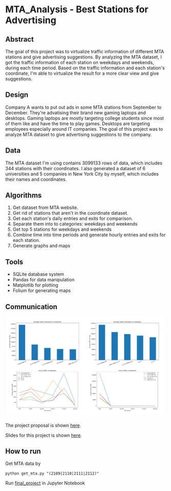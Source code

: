 # MTA_Analysis - Best Stations for Advertising

## Abstract

The goal of this project was to virtualize traffic information of different MTA
stations and give advertising suggestions. By analyzing the MTA dataset, I got
the traffic information of each station on weekdays and weekends, during each time
period. Based on the traffic information and each station's coordinate, I'm able
to virtualize the result for a more clear view and give suggestions.

## Design

Company A wants to put out ads in some MTA stations from September to December.
They're advatising their brand new gaming laptops and desktops. Gaming laptops
are mostly targeting college students since most of them like and have the time
to play games. Desktops are targeting employees especially around IT companies.
The goal of this project was to analyze MTA dataset to give advertising suggestions
to the company.

## Data

The MTA dataset I'm using contains 3099133 rows of data, which includes 344 stations
with their coordinates. I also generated a dataset of 6 universities and 5 companies
in New York City by myself, which includes their names and coordinates.

## Algorithms

1. Get dataset from MTA website.
2. Get rid of stations that aren't in the coordinate dataset.
3. Get each station's daily entries and exits for comparison.
4. Separate them into to categories: weekdays and weekends
5. Get top 5 stations for weekdays and weekends
6. Combine time into time periods and generate hourly entries and exits for each station.
7. Generate graphs and maps

## Tools

* SQLite database system
* Pandas for data manipulation
* Matplotlib for plotting
* Folium for generating maps

## Communication

![](/Graph.jpg)

The project proposal is shown [here](/proposal.md).

Slides for this project is shown [here](/slides.pdf).

## How to run

Get MTA data by
```
python get_mta.py "(2109|2110|2111|2112)"
```

Run [final_project](/final_project.ipynb) in Jupyter Notebook
